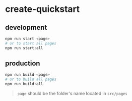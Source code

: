 # create-quickstart

## development

```bash
npm run start <page>
# or to start all pages
npm run start:all
```

## production

```bash
npm run build <page>
# or to build all pages
npm run build:all
```

> `page` should be the folder's name located in `src/pages`